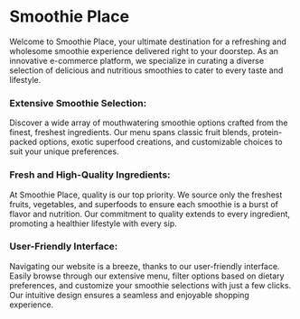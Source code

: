 # Smoothie Place
Welcome to Smoothie Place, your ultimate destination for a refreshing and wholesome smoothie experience delivered right to your doorstep. As an innovative e-commerce platform, we specialize in curating a diverse selection of delicious and nutritious smoothies to cater to every taste and lifestyle.

### Extensive Smoothie Selection:
Discover a wide array of mouthwatering smoothie options crafted from the finest, freshest ingredients. Our menu spans classic fruit blends, protein-packed options, exotic superfood creations, and customizable choices to suit your unique preferences.

### Fresh and High-Quality Ingredients:
At Smoothie Place, quality is our top priority. We source only the freshest fruits, vegetables, and superfoods to ensure each smoothie is a burst of flavor and nutrition. Our commitment to quality extends to every ingredient, promoting a healthier lifestyle with every sip.

### User-Friendly Interface:
Navigating our website is a breeze, thanks to our user-friendly interface. Easily browse through our extensive menu, filter options based on dietary preferences, and customize your smoothie selections with just a few clicks. Our intuitive design ensures a seamless and enjoyable shopping experience.
